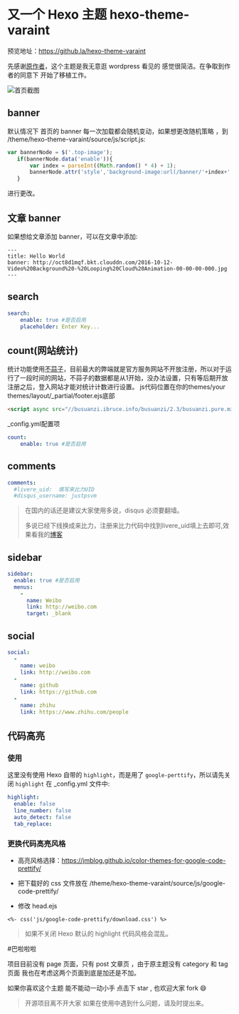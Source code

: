 # 又一个 Hexo 主题 hexo-theme-varaint

预览地址：https://github.la/hexo-theme-varaint

先感谢[原作者](www.dahuzi.me)，这个主题是我无意逛 wordpress 看见的 感觉很简洁。在争取到作者的同意下 开始了移植工作。

  ![首页截图](https://imgchr.github.la/varaint.png)

## banner
默认情况下 首页的 banner 每一次加载都会随机变动，如果想更改随机策略 ，到 /theme/hexo-theme-varaint/source/js/script.js:

```javascript
var bannerNode = $('.top-image');
   if(bannerNode.data('enable')){
       var index = parseInt((Math.random() * 4) + 1);
       bannerNode.attr('style','background-image:url(/banner/'+index+'.jpg)');
   }
```

进行更改。

## 文章 banner

如果想给文章添加 banner，可以在文章中添加:

```vim
---
title: Hello World
banner: http://oct8d1mqf.bkt.clouddn.com/2016-10-12-Video%20Background%20-%20Looping%20Cloud%20Animation-00-00-00-000.jpg
---
```


## search
```yaml
search: 
    enable: true #是否启用
    placeholder: Enter Key...
```

## count(网站统计)

统计功能使用[不蒜子](http://service.ibruce.info/)，目前最大的弊端就是官方服务网站不开放注册，所以对于运行了一段时间的网站，不蒜子的数据都是从1开始，没办法设置，只有等后期开放注册之后，登入网站才能对统计计数进行设置。
js代码位置在你的themes/your themes/layout/_partial/footer.ejs底部

```html
<script async src="//busuanzi.ibruce.info/busuanzi/2.3/busuanzi.pure.mini.js"></script>
```
_config.yml配置项

```yaml
count: 
    enable: true #是否启用
```

## comments

```yaml
comments:
  #livere_uid:  填写来比力UID
  #disqus_username: justpsvm
```

> 在国内的话还是建议大家使用多说，disqus 必须要翻墙。
>
> 多说已经下线换成来比力，注册来比力代码中找到livere_uid填上去即可,效果看我的[博客](https://www.plasf.cn)

## sidebar

```yaml
sidebar: 
  enable: true #是否启用
  menus:
    -
      name: Weibo
      link: http://weibo.com
      target: _blank
```

## social

```yaml
social: 
  -
    name: weibo
    link: http://weibo.com
  -
    name: github
    link: https://github.com
  -
    name: zhihu
    link: https://www.zhihu.com/people
```

## 代码高亮 


### 使用

这里没有使用 Hexo 自带的 `highlight`，而是用了 `google-perttify`，所以请先关闭 `highlight` 在 _config.yml 文件中:

```yaml
highlight:
  enable: false
  line_number: false
  auto_detect: false
  tab_replace:
```

### 更换代码高亮风格

- 高亮风格选择：https://jmblog.github.io/color-themes-for-google-code-prettify/

- 把下载好的 css 文件放在 /theme/hexo-theme-varaint/source/js/google-code-prettify/

- 修改 head.ejs 

```ejs
<%- css('js/google-code-prettify/download.css') %>
```

> 如果不关闭 Hexo 默认的 highlight 代码风格会混乱。



#巴啦啦啦

项目目前没有 page 页面，只有 post 文章页 ，由于原主题没有 category 和 tag 页面 我也在考虑这两个页面到底是加还是不加。

如果你喜欢这个主题 能不能动一动小手 点击下 star , 也欢迎大家 fork 😄 

> 开源项目离不开大家 如果在使用中遇到什么问题，请及时提出来。


